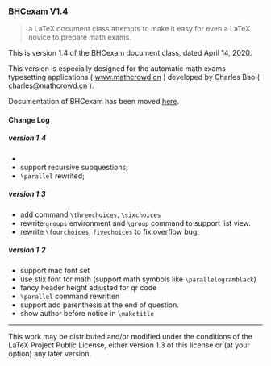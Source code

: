 ### BHCexam  V1.4

> a LaTeX document class attempts to make it easy for even a LaTeX novice to prepare math exams.

This is version 1.4 of the BHCexam document class, dated April 14, 2020. 

This version is especially designed for the automatic math exams typesetting applications ( www.mathcrowd.cn ) developed by Charles Bao ( charles@mathcrowd.cn ).

Documentation of BHCexam has been moved [here](http://docs.mathcrowd.cn/advances/bhcexam.html).

#### Change Log

##### version 1.4

* 
* support recursive subquestions;
* ``\parallel`` rewrited;

##### version 1.3

* add command ``\threechoices``, ``\sixchoices``
* rewrite ``groups`` environment and ``\group`` command to support list view.
* rewrite  ``\fourchoices``, ``fivechoices`` to fix overflow bug.

##### version 1.2

* support mac font set
* use stix font for math (support math symbols like ``\parallelogramblack``)
* fancy header height adjusted for qr code
* ``\parallel`` command rewritten
* support add parenthesis at the end of question.
* show author before notice in ``\maketitle``

------

This work may be distributed and/or modified under the conditions of
the LaTeX Project Public License, either version 1.3 of this license
or (at your option) any later version.



